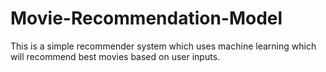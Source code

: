 # Movie-Recommendation-Model
This is a simple recommender system which uses machine learning which will recommend best movies based on user inputs.
